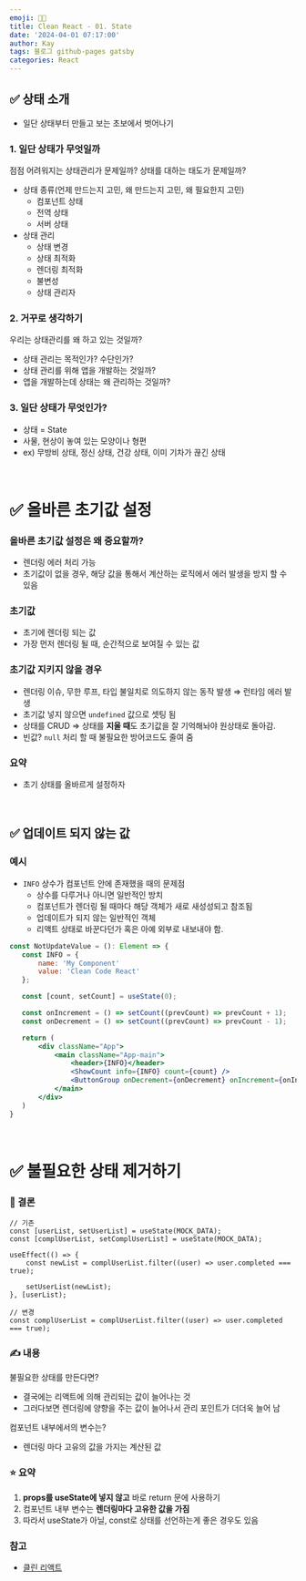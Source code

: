 ```yaml
---
emoji: 👨‍💻
title: Clean React - 01. State
date: '2024-04-01 07:17:00'
author: Kay
tags: 블로그 github-pages gatsby
categories: React
---
```


## ✅ 상태 소개

- 일단 상태부터 만들고 보는 초보에서 벗어나기

### 1. 일단 상태가 무엇일까

점점 어려워지는 상태관리가 문제일까? 상태를 대하는 태도가 문제일까?

- 상태 종류(언제 만드는지 고민, 왜 만드는지 고민, 왜 필요한지 고민)
  - 컴포넌트 상태
  - 전역 상태
  - 서버 상태
- 상태 관리
  - 상태 변경
  - 상태 최적화
  - 렌더링 최적화
  - 불변성
  - 상태 관리자

### 2. 거꾸로 생각하기

우리는 상태관리를 왜 하고 있는 것일까?

- 상태 관리는 목적인가? 수단인가?
- 상태 관리를 위해 앱을 개발하는 것일까?
- 앱을 개발하는데 상태는 왜 관리하는 것일까?

### 3. 일단 상태가 무엇인가?

- 상태 = State
- 사물, 현상이 놓여 있는 모양이나 형편
- ex) 무방비 상태, 정신 상태, 건강 상태, 이미 기차가 끊긴 상태

<br/>

# ✅ 올바른 초기값 설정

### 올바른 초기값 설정은 왜 중요할까?

- 렌더링 에러 처리 가능
- 초기값이 없을 경우, 해당 값을 통해서 계산하는 로직에서 에러 발생을 방지 할 수 있음

### 초기값

- 초기에 렌더링 되는 값
- 가장 먼저 렌더링 될 때, 순간적으로 보여질 수 있는 값

### 초기값 지키지 않을 경우

- 렌더링 이슈, 무한 루프, 타입 불일치로 의도하지 않는 동작 발생 ⇒ 런타임 에러 발생
- 초기값 넣지 않으면 `undefined` 값으로 셋팅 됨
- 상태를 CRUD ⇒ 상태를 **지울 때**도 초기값을 잘 기억해놔야 원상태로 돌아감.
- 빈값? `null` 처리 할 때 불필요한 방어코드도 줄여 줌

### 요약

- 초기 상태를 올바르게 설정하자

<br/>

## ✅ 업데이트 되지 않는 값

### 예시

- `INFO` 상수가 컴포넌트 안에 존재했을 때의 문제점
  - 상수를 다루거나 아니면 일반적인 방치
  - 컴포넌트가 렌더링 될 때마다 해당 객체가 새로 새성성되고 참조됨
  - 업데이트가 되지 않는 일반적인 객체
  - 리액트 상태로 바꾼다던가 혹은 아예 외부로 내보내야 함.

```jsx
const NotUpdateValue = (): Element => {
   const INFO = {
	   name: 'My Component'
	   value: 'Clean Code React'
   };

   const [count, setCount] = useState(0);

   const onIncrement = () => setCount((prevCount) => prevCount + 1);
   const onDecrement = () => setCount((prevCount) => prevCount - 1);

   return (
	   <div className="App">
		   <main className="App-main">
			   <header>{INFO}</header>
			   <ShowCount info={INFO} count={count} />
			   <ButtonGroup onDecrement={onDecrement} onIncrement={onIncrement} />
		   </main>
	   </div>
   )
}
```

<br>

# ✅ 불필요한 상태 제거하기

### 🌈 결론

```tsx
// 기존
const [userList, setUserList] = useState(MOCK_DATA);
const [complUserList, setComplUserList] = useState(MOCK_DATA);

useEffect(() => {
	const newList = complUserList.filter((user) => user.completed === true);

	setUserList(newList);
}, [userList);

// 변경
const complUserList = complUserList.filter((user) => user.completed === true);
```

### ✍️ 내용

불필요한 상태를 만든다면?

- 결국에는 리액트에 의해 관리되는 값이 늘어나는 것
- 그러다보면 렌더링에 양향을 주는 값이 늘어나서 관리 포인트가 더더욱 늘어 남

컴포넌트 내부에서의 변수는?

- 렌더링 마다 고유의 값을 가지는 계산된 값

### ⭐️ 요약

1. **props를 useState에 넣지 않고** 바로 return 문에 사용하기
2. 컴포넌트 내부 변수는 **렌더링마다 고유한 값을 가짐**
3. 따라서 useState가 아닐, const로 상태를 선언하는게 좋은 경우도 있음

### 참고

- [클린 리액트](https://www.udemy.com/course/clean-code-react/learn/lecture/41573010#overview)

```toc

```
